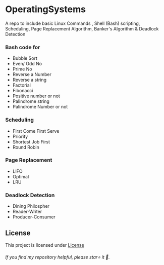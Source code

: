 # OperatingSystems
A repo to include basic Linux Commands [](docs/linux.md) , Shell (Bash) scripting, Scheduling, Page Replacement Algorithm, Banker's Algorithm & Deadlock Detection
### Bash code for
- Bubble Sort
- Even/ Odd No
- Prime No
- Reverse a Number
- Reverse a string
- Factorial
- Fibonacci
- Positive number or not
- Palindrome string
- Palindrome Number or not
### Scheduling
  - First Come First Serve
  - Priority
  - Shortest Job First
  - Round Robin
 
### Page Replacement
   - LIFO
   - Optimal
   - LRU
### Deadlock Detection
- Dining Philospher
- Reader-Writer
- Producer-Consumer
      

## License
This project is licensed under [License](docs/LICENSE.md)

###### If you find my repository helpful, please star⭐ it 🌟.
